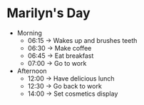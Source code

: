 # Marilyn's Day

* Morning
  * 06:15 -> Wakes up and brushes teeth
  * 06:30 -> Make coffee
  * 06:45 -> Eat breakfast
  * 07:00 -> Go to work
* Afternoon
  * 12:00 -> Have delicious lunch
  * 12:30 -> Go back to work
  * 14:00 -> Set cosmetics display

